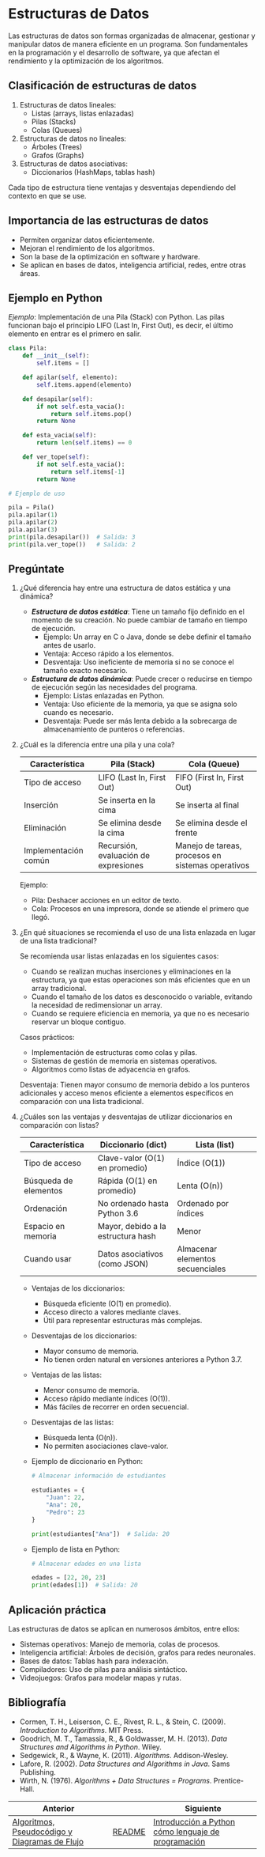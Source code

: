 # Estructuras de Datos

Las estructuras de datos son formas organizadas de almacenar, gestionar y manipular datos de manera eficiente en un programa. Son fundamentales en la programación y el desarrollo de software, ya que afectan el rendimiento y la optimización de los algoritmos.

## Clasificación de estructuras de datos

1. Estructuras de datos lineales:
   - Listas (arrays, listas enlazadas)
   - Pilas (Stacks)
   - Colas (Queues)
2. Estructuras de datos no lineales:
   - Árboles (Trees)
   - Grafos (Graphs)
3. Estructuras de datos asociativas:
   - Diccionarios (HashMaps, tablas hash)

Cada tipo de estructura tiene ventajas y desventajas dependiendo del contexto en que se use.

## Importancia de las estructuras de datos

- Permiten organizar datos eficientemente.
- Mejoran el rendimiento de los algoritmos.
- Son la base de la optimización en software y hardware.
- Se aplican en bases de datos, inteligencia artificial, redes, entre otras áreas.

## Ejemplo en Python

*Ejemplo*: Implementación de una Pila (Stack) con Python. Las pilas funcionan bajo el principio LIFO (Last In, First Out), es decir, el último elemento en entrar es el primero en salir.

```py
class Pila:
    def __init__(self):
        self.items = []

    def apilar(self, elemento):
        self.items.append(elemento)

    def desapilar(self):
        if not self.esta_vacia():
            return self.items.pop()
        return None

    def esta_vacia(self):
        return len(self.items) == 0

    def ver_tope(self):
        if not self.esta_vacia():
            return self.items[-1]
        return None

# Ejemplo de uso

pila = Pila()
pila.apilar(1)
pila.apilar(2)
pila.apilar(3)
print(pila.desapilar())  # Salida: 3
print(pila.ver_tope())   # Salida: 2
```

## Pregúntate

1. ¿Qué diferencia hay entre una estructura de datos estática y una dinámica?

   - ***Estructura de datos estática***: Tiene un tamaño fijo definido en el momento de su creación. No puede cambiar de tamaño en tiempo de ejecución.
     - Ejemplo: Un array en C o Java, donde se debe definir el tamaño antes de usarlo.
     - Ventaja: Acceso rápido a los elementos.
     - Desventaja: Uso ineficiente de memoria si no se conoce el tamaño exacto necesario.
   - ***Estructura de datos dinámica***: Puede crecer o reducirse en tiempo de ejecución según las necesidades del programa.
     - Ejemplo: Listas enlazadas en Python.
     - Ventaja: Uso eficiente de la memoria, ya que se asigna solo cuando es necesario.
     - Desventaja: Puede ser más lenta debido a la sobrecarga de almacenamiento de punteros o referencias.

2. ¿Cuál es la diferencia entre una pila y una cola?

   |Característica|Pila (Stack)|Cola (Queue)|
   |---|---|---|
   |Tipo de acceso|LIFO (Last In, First Out)|FIFO (First In, First Out)|
   |Inserción|Se inserta en la cima|Se inserta al final|
   |Eliminación|Se elimina desde la cima|Se elimina desde el frente|
   |Implementación común|Recursión, evaluación de expresiones|Manejo de tareas, procesos en sistemas operativos|

   Ejemplo:

      - Pila: Deshacer acciones en un editor de texto.
      - Cola: Procesos en una impresora, donde se atiende el primero que llegó.

3. ¿En qué situaciones se recomienda el uso de una lista enlazada en lugar de una lista tradicional?

   Se recomienda usar listas enlazadas en los siguientes casos:

   - Cuando se realizan muchas inserciones y eliminaciones en la estructura, ya que estas operaciones son más eficientes que en un array tradicional.
   - Cuando el tamaño de los datos es desconocido o variable, evitando la necesidad de redimensionar un array.
   - Cuando se requiere eficiencia en memoria, ya que no es necesario reservar un bloque contiguo.

   Casos prácticos:

   - Implementación de estructuras como colas y pilas.
   - Sistemas de gestión de memoria en sistemas operativos.
   - Algoritmos como listas de adyacencia en grafos.

   Desventaja: Tienen mayor consumo de memoria debido a los punteros adicionales y acceso menos eficiente a elementos específicos en comparación con una lista tradicional.

4. ¿Cuáles son las ventajas y desventajas de utilizar diccionarios en comparación con listas?

   |Característica|Diccionario (dict)|Lista (list)|
   |--|--|--|
   |Tipo de acceso|Clave-valor (O(1) en promedio)|Índice (O(1))|
   |Búsqueda de elementos|Rápida (O(1) en promedio)|Lenta (O(n))|
   |Ordenación|No ordenado hasta Python 3.6|Ordenado por índices|
   |Espacio en memoria|Mayor, debido a la estructura hash|Menor|
   |Cuando usar|Datos asociativos (como JSON)|Almacenar elementos secuenciales|

   - Ventajas de los diccionarios:
     - Búsqueda eficiente (O(1) en promedio).
     - Acceso directo a valores mediante claves.
     - Útil para representar estructuras más complejas.

   - Desventajas de los diccionarios:
     - Mayor consumo de memoria.
     - No tienen orden natural en versiones anteriores a Python 3.7.

   - Ventajas de las listas:
     - Menor consumo de memoria.
     - Acceso rápido mediante índices (O(1)).
     - Más fáciles de recorrer en orden secuencial.

   - Desventajas de las listas:
     - Búsqueda lenta (O(n)).
     - No permiten asociaciones clave-valor.

   - Ejemplo de diccionario en Python:

     ```py
     # Almacenar información de estudiantes

     estudiantes = {
         "Juan": 22,
         "Ana": 20,
         "Pedro": 23
     }

     print(estudiantes["Ana"])  # Salida: 20
     ```

   - Ejemplo de lista en Python:

     ```py
     # Almacenar edades en una lista

     edades = [22, 20, 23]
     print(edades[1])  # Salida: 20
     ```

## Aplicación práctica

Las estructuras de datos se aplican en numerosos ámbitos, entre ellos:

- Sistemas operativos: Manejo de memoria, colas de procesos.
- Inteligencia artificial: Árboles de decisión, grafos para redes neuronales.
- Bases de datos: Tablas hash para indexación.
- Compiladores: Uso de pilas para análisis sintáctico.
- Videojuegos: Grafos para modelar mapas y rutas.

## Bibliografía

- Cormen, T. H., Leiserson, C. E., Rivest, R. L., & Stein, C. (2009). *Introduction to Algorithms*. MIT Press.
- Goodrich, M. T., Tamassia, R., & Goldwasser, M. H. (2013). *Data Structures and Algorithms in Python*. Wiley.
- Sedgewick, R., & Wayne, K. (2011). *Algorithms*. Addison-Wesley.
- Lafore, R. (2002). *Data Structures and Algorithms in Java*. Sams Publishing.
- Wirth, N. (1976). *Algorithms + Data Structures = Programs*. Prentice-Hall.

|Anterior||Siguiente|
|--------|-|---------|
|[Algoritmos, Pseudocódigo y Diagramas de Flujo](./03-Algoritmos_Peudocodigo_y_Diagramas_de_Flujo.md)|[README](../README.md)|[Introducción a Python cómo lenguaje de programación](./05s-Introduccion_a_Python_como_lenguaje_de_programacion.md)|
